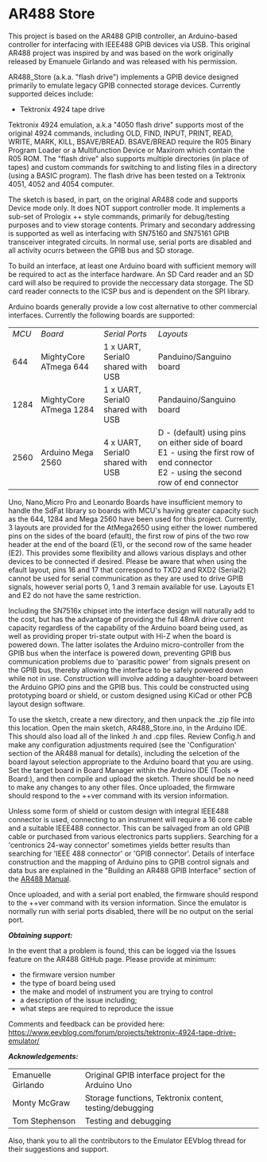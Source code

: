 # AR488 Store


This project is based on the AR488 GPIB controller, an Arduino-based controller for interfacing with IEEE488 GPIB devices via USB. This original AR488 project was inspired by and was based on the work originally released by Emanuele Girlando and was released with his permission.

AR488_Store (a.k.a. "flash drive") implements a GPIB device designed primarily to emulate legacy GPIB connected storage devices. Currently supported deices include:

- Tektronix 4924 tape drive

Tektronix 4924 emulation, a.k.a "4050 flash drive" supports most of the original 4924 commands, including OLD, FIND, INPUT, PRINT, READ, WRITE, MARK, KILL, BSAVE/BREAD. BSAVE/BREAD require the R05 Binary Program Loader or a Multifunction Device or Maxirom which contain the R05 ROM. The "flash drive" also supports multiple directories (in place of tapes) and custom commands for switching to and listing files in a directory (using a BASIC program). The flash drive has been tested on a Tektronix 4051, 4052 and 4054 computer.

The sketch is based, in part, on the original AR488 code and supports Device mode only. It does NOT support controller mode. It implements a sub-set of Prologix ++ style commands, primarily for debug/testing purposes and to view storage contents. Primary and secondary addressing is supported as well as interfacing with SN75160 and SN75161 GPIB transceiver integrated circuits. In normal use, serial ports are disabled and all activity ocurrs between the GPIB bus and SD storage.

To build an interface, at least one Arduino board with sufficient memory will be required to act as the interface hardware. An SD Card reader and an SD card will also be required to provide the neccessary data storgage. The SD card reader connects to the ICSP bus and is dependent on the SPI library. 

Arduino boards generally provide a low cost alternative to other commercial interfaces. Currently the following boards are supported:

<table>
<tr><td><i>MCU</i></td><td><i>Board</i></td><td><i>Serial Ports</i></td><td><i>Layouts</i></td></tr>
<tr><td>644</td><td>MightyCore ATmega 644</td><td>1 x UART, Serial0 shared with USB</td><td>Panduino/Sanguino board</td></tr>
<tr><td>1284</td><td>MightyCore ATmega 1284</td><td>1 x UART, Serial0 shared with USB</td><td>Pandauino/Sanguino board</td></tr>
<tr><td>2560</td><td>Arduino Mega 2560</td><td>4 x UART, Serial0 shared with USB</td><td>D - (default) using pins on either side of board<br>E1 - using the first row of end connector<br>E2 - using the second row of end connector</td></tr>
</table>

Uno, Nano,Micro Pro and Leonardo Boards have insufficient memory to handle the SdFat library so boards with MCU's having greater capacity such as the 644, 1284 and Mega 2560 have been used for this project. Currently, 3 layouts are provided for the AtMega2650 using either the lower numbered pins on the sides of the board (<D>efault), the first row of pins of the two row header at the end of the board (E1), or the second row of the same header (E2). This provides some flexibility and allows various displays and other devices to be connected if desired. Please be aware that when using the <D>efault layout, pins 16 and 17 that correspond to TXD2 and RXD2 (Serial2) cannot be used for serial communication as they are used to drive GPIB signals, however serial ports 0, 1 and 3 remain available for use. Layouts E1 and E2 do not have the same restriction.

Including the SN7516x chipset into the interface design will naturally add to the cost, but has the advantage of providing the full 48mA drive current capacity regardless of the capability of the Arduino board being used, as well as providing proper tri-state output with Hi-Z when the board is powered down. The latter isolates the Arduino micro-controller from the GPIB bus when the interface is powered down, preventing GPIB bus communication problems due to 'parasitic power' from signals present on the GPIB bus, thereby allowing the interface to be safely powered down while not in use. Construction will involve adding a daughter-board between the Arduino GPIO pins and the GPIB bus. This could be constructed using prototyping board or shield, or custom designed using KiCad or other PCB layout design software.

To use the sketch, create a new directory, and then unpack the .zip file into this location. Open the main sketch, AR488_Store.ino, in the Arduino IDE. This should also load all of the linked .h and .cpp files. Review Config.h and make any configuration adjustments required (see the 'Configuration' section of the AR488 manual for details), including the selcetion of the board layout selection appropriate to the Arduino board that you are using. Set the target board in Board Manager within the Arduino IDE (Tools => Board:), and then compile and upload the sketch. There should be no need to make any changes to any other files. Once uploaded, the firmware should respond to the ++ver command with its version information.

Unless some form of shield or custom design with integral IEEE488 connector is used, connecting to an instrument will require a 16 core cable and a suitable IEEE488 connector. This can be salvaged from an old GPIB cable or purchased from various electronics parts suppliers. Searching for a 'centronics 24-way connector' sometimes yields better results than searching for 'IEEE 488 connector' or 'GPIB connector'. Details of interface construction and the mapping of Arduino pins to GPIB control signals and data bus are explained in the "Building an AR488 GPIB Interface" section of the <a href="https://github.com/Twilight-Logic/AR488/blob/master/AR488-manual.pdf">AR488 Manual</a>.

Once uploaded, and with a serial port enabled, the firmware should respond to the ++ver command with its version information. Since the emulator is normally run with serial ports disabled, there will be no output on the serial port.

<b><i>Obtaining support:</i></b>

In the event that a problem is found, this can be logged via the Issues feature on the AR488 GitHub page. Please provide at minimum:

- the firmware version number
- the type of board being used
- the make and model of instrument you are trying to control
- a description of the issue including;
- what steps are required to reproduce the issue

Comments and feedback can be provided here:<BR>
https://www.eevblog.com/forum/projects/tektronix-4924-tape-drive-emulator/

<b><i>Acknowledgements:</i></b>
<table>
<tr><td>Emanuelle Girlando</td><td>Original GPIB interface project for the Arduino Uno</td></tr>
<tr><td>Monty McGraw</td><td>Storage functions, Tektronix content, testing/debugging</td></tr>
<tr><td>Tom Stephenson</td><td>Testing and debugging</td></tr>
</table>

Also, thank you to all the contributors to the Emulator EEVblog thread for their suggestions and support.

